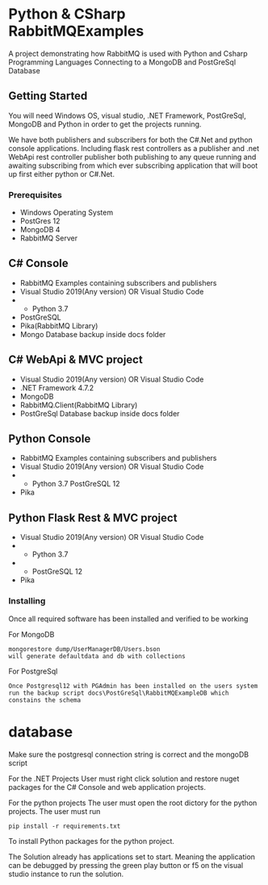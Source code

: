 # Python & CSharp RabbitMQExamples

A project demonstrating how RabbitMQ is used with Python and Csharp Programming Languages
Connecting to a MongoDB and PostGreSql Database 

## Getting Started

You will need Windows OS, visual studio, .NET Framework, PostGreSql, MongoDB and Python
in order to get the projects running.

We have both publishers and subscribers for both the C#.Net and python console applications.
Including flask rest controllers as a publisher and .net WebApi rest controller publisher
both publishing to any queue running and awaiting subscribing from which ever subscribing 
application that will boot up first either python or C#.Net.
### Prerequisites
* Windows Operating System
* PostGres 12
* MongoDB 4
* RabbitMQ Server

## C# Console 
* RabbitMQ Examples containing subscribers and publishers
* Visual Studio 2019(Any version) OR Visual Studio Code
* * Python 3.7
* PostGreSQL
* Pika(RabbitMQ Library)
* Mongo Database backup inside docs folder

## C# WebApi & MVC project 
* Visual Studio 2019(Any version) OR Visual Studio Code
* .NET Framework 4.7.2
* MongoDB
* RabbitMQ.Client(RabbitMQ Library)
* PostGreSql Database backup inside docs folder

## Python Console
* RabbitMQ Examples containing subscribers and publishers
* Visual Studio 2019(Any version) OR Visual Studio Code
* * Python 3.7
PostGreSQL 12
* Pika
## Python Flask Rest & MVC project 
* Visual Studio 2019(Any version) OR Visual Studio Code
* * Python 3.7
* * PostGreSQL 12
* Pika

### Installing
Once all required software has been installed and verified to be working

For MongoDB
```
mongorestore dump/UserManagerDB/Users.bson
will generate defaultdata and db with collections
```

For PostgreSql
```
Once Postgresql12 with PGAdmin has been installed on the users system
run the backup script docs\PostGreSql\RabbitMQExampleDB which constains the schema
```
# database
Make sure the postgresql connection string is correct and the mongoDB script

For the .NET Projects
User must right click solution and restore nuget packages for the C# 
Console and web application projects.

For the python projects
The user must open the root dictory for the python projects.
The user must run 
```
pip install -r requirements.txt
```
 To install Python packages for the python project.
 
 The Solution already has applications set to start.
 Meaning the application can be debugged by pressing the green play
 button or f5 on the visual studio instance to run the solution.


